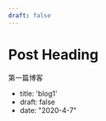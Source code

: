 ```yaml
---
draft: false
---
```


[//]: # (frontmatter: 文章额外的metadata， 不会渲染在页面上)

# Post Heading

第一篇博客
- title: 'blog1'
- draft: false
- date: "2020-4-7"